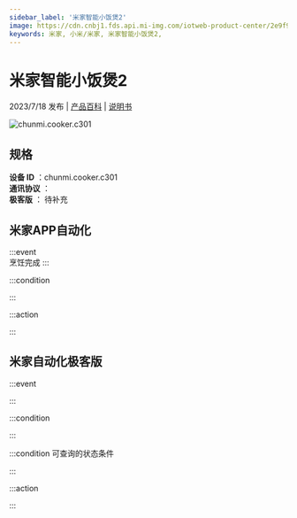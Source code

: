 ```yaml
---
sidebar_label: '米家智能小饭煲2'
image: https://cdn.cnbj1.fds.api.mi-img.com/iotweb-product-center/2e9f9b64e58db57a68f344fd5c83fc04_1683213951217.png?GalaxyAccessKeyId=AKVGLQWBOVIRQ3XLEW&Expires=9223372036854775807&Signature=EWNjseYBvWEKMH5pIqYuucx/tSI=
keywords: 米家, 小米/米家, 米家智能小饭煲2, 
---
```

# 米家智能小饭煲2

2023/7/18 发布 | [产品百科](https://home.mi.com/webapp/content/baike/product/index.html?model=chunmi.cooker.c301/) | [说明书](https://home.mi.com/views/introduction.html?model=chunmi.cooker.c301&region=cn)

![chunmi.cooker.c301](https://cdn.cnbj1.fds.api.mi-img.com/iotweb-product-center/2e9f9b64e58db57a68f344fd5c83fc04_1683213951217.png?GalaxyAccessKeyId=AKVGLQWBOVIRQ3XLEW&Expires=9223372036854775807&Signature=EWNjseYBvWEKMH5pIqYuucx/tSI=)

## 规格  
> 
**设备 ID** ：chunmi.cooker.c301  
**通讯协议** ：  
**极客版**  ： 待补充 


## 米家APP自动化  

:::event  
烹饪完成
:::

:::condition  

:::

:::action   

:::

## 米家自动化极客版  

:::event  

:::

:::condition  

:::

:::condition 可查询的状态条件  

:::

:::action  

:::

        
